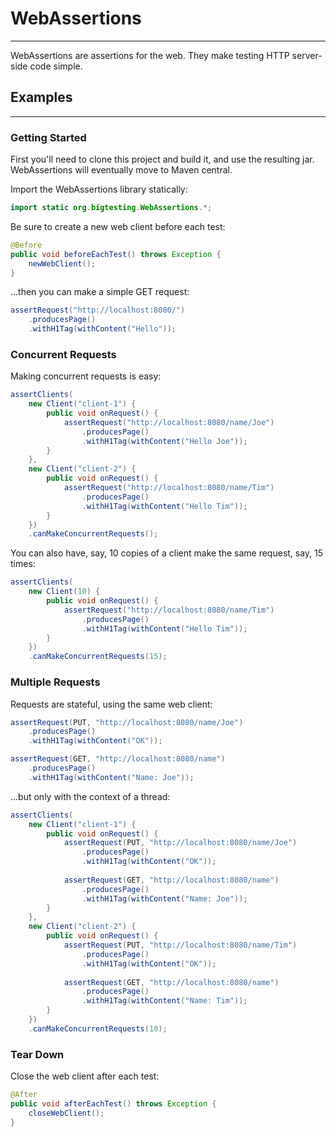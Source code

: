 # WebAssertions
---------------

WebAssertions are assertions for the web. They make testing HTTP server-side
code simple.

## Examples
-----------

### Getting Started

First you'll need to clone this project and build it, and use the resulting jar. 
WebAssertions will eventually move to Maven central.

Import the WebAssertions library statically:

```java
import static org.bigtesting.WebAssertions.*;
```

Be sure to create a new web client before each test:

```java
@Before
public void beforeEachTest() throws Exception {
    newWebClient();
}
```

...then you can make a simple GET request:

```java
assertRequest("http://localhost:8080/")
    .producesPage()
    .withH1Tag(withContent("Hello"));
```

### Concurrent Requests

Making concurrent requests is easy:

```java
assertClients(
    new Client("client-1") {
        public void onRequest() {
            assertRequest("http://localhost:8080/name/Joe")
                .producesPage()
                .withH1Tag(withContent("Hello Joe"));
        }
    }, 
    new Client("client-2") {
        public void onRequest() {
            assertRequest("http://localhost:8080/name/Tim")
                .producesPage()
                .withH1Tag(withContent("Hello Tim"));
        }
    })
    .canMakeConcurrentRequests();
```

You can also have, say, 10 copies of a client make the same 
request, say, 15 times:

```java
assertClients(
    new Client(10) {
        public void onRequest() {
            assertRequest("http://localhost:8080/name/Tim")
                .producesPage()
                .withH1Tag(withContent("Hello Tim"));
        }
    })
    .canMakeConcurrentRequests(15);
```

### Multiple Requests

Requests are stateful, using the same web client:

```java
assertRequest(PUT, "http://localhost:8080/name/Joe")
    .producesPage()
    .withH1Tag(withContent("OK"));

assertRequest(GET, "http://localhost:8080/name")
    .producesPage()
    .withH1Tag(withContent("Name: Joe"));
```

...but only with the context of a thread:

```java
assertClients(
    new Client("client-1") {
        public void onRequest() {
            assertRequest(PUT, "http://localhost:8080/name/Joe")
                .producesPage()
                .withH1Tag(withContent("OK"));
            
            assertRequest(GET, "http://localhost:8080/name")
                .producesPage()
                .withH1Tag(withContent("Name: Joe"));
        }
    },
    new Client("client-2") {
        public void onRequest() {
            assertRequest(PUT, "http://localhost:8080/name/Tim")
                .producesPage()
                .withH1Tag(withContent("OK"));
            
            assertRequest(GET, "http://localhost:8080/name")
                .producesPage()
                .withH1Tag(withContent("Name: Tim"));
        }
    })
    .canMakeConcurrentRequests(10);
```

### Tear Down

Close the web client after each test:

```java
@After
public void afterEachTest() throws Exception {
    closeWebClient();
}
```